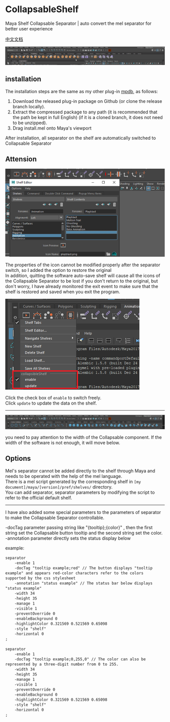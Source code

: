 # CollapsableShelf

Maya Shelf Collapsable Separator | auto convert the mel separator for better user experience

[中文文档](./README_zh_CN.md)

![alt](img/01.gif)

## installation

The installation steps are the same as my other plug-in [mpdb](https://github.com/FXTD-ODYSSEY/mpdb), as follows: 

1. Download the released plug-in package on Github (or clone the release branch locally). 
2. Extract the compressed package to any path (it is recommended that the path be kept in full English) (if it is a cloned branch, it does not need to be unzipped). 
3. Drag install.mel onto Maya's viewport

After installation, all separator on the shelf are automatically switched to Collapsable Separator

## Attension

![alt](img/02.png)

The properties of the icon cannot be modified properly after the separator switch, so I added the option to restore the original      
In addition, quitting the software auto-save shelf will cause all the icons of the Collapsable Separator to be lost if you don't return to the original, but don't worry, I have already monitored the exit event to make sure that the shelf is restored and saved when you exit the program.

![alt](img/03.png)

Click the check box of `enable` to switch freely.     
Click `update` to update the data on the shelf. 


---

![alt](img/04.gif)

you need to pay attention to the width of the Collapsable component. If the width of the software is not enough, it will move below.    

## Options

Mel's separator cannot be added directly to the shelf through Maya and needs to be operated with the help of the mel language.      
There is a mel script generated by the corresponding shelf in `[my document]/maya/[version]/pref/shelves/` directory.      
You can add separator, separator parameters by modifying the script to refer to the official default shelf.     

---

I have also added some special parameters to the parameters of separator to make the Collapsable Separator controllable.   

-docTag parameter passing string like "{tooltip};{color}" , then the first string set the Collapsable button tooltip and the second string set the color.    
-annotation parameter directly sets the status display below

example:

```mel
separator
    -enable 1
    -docTag "tooltip example;red" // The button displays "tooltip example" and appears red-color characters refer to the colors supported by the css stylesheet 
    -annotation "status example" // The status bar below displays "status example"
    -width 34
    -height 35
    -manage 1
    -visible 1
    -preventOverride 0
    -enableBackground 0
    -highlightColor 0.321569 0.521569 0.65098 
    -style "shelf" 
    -horizontal 0
;

separator
    -enable 1
    -docTag "tooltip example;0,255,0" // The color can also be represented by a three-digit number from 0 to 255.
    -width 34
    -height 35
    -manage 1
    -visible 1
    -preventOverride 0
    -enableBackground 0
    -highlightColor 0.321569 0.521569 0.65098 
    -style "shelf" 
    -horizontal 0
;
```
